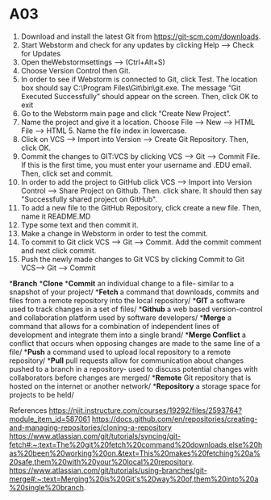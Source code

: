 # A03
1. Download and install the latest Git from https://git-scm.com/downloads. 
2. Start Webstorm and check for any updates by clicking Help --> Check for Updates 
3. Open theWebstormsettings --> (Ctrl+Alt+S)
4. Choose Version Control then Git.
5. In order to see if Webstorm is connected to Git, click Test. The location box should say C:\Program Files\Git\bin\git.exe. The message “Git Executed Successfully” should appear on the screen. Then, click OK to exit
8. Go to the  Webstorm main page and click “Create New Project”.
9. Name the project and give it a location. Choose File --> New --> HTML File --> HTML 5. Name the file index in lowercase. 
10. Click on VCS --> Import into Version --> Create Git Repository. Then, click OK.
11. Commit the changes to GIT:VCS by clicking VCS --> Git --> Commit File. If this is the first time, you must enter your username and .EDU email. Then, click set and commit.
12. In order to add the project to GitHub click VCS -->  Import into Version Control --> Share Project on Github. Then. click share. It should then say "Successfully shared project on GitHub".
13. To add a new file to the GitHub Repository, click create a new file. Then, name it README.MD
14. Type some text and then commit it.
15. Make a change in Webstorm in order to test the commit.
16. To commit to Git click VCS --> Git --> Commit. Add the commit comment and next click commit.
17. Push the newly made changes to Git VCS by clicking Commit to Git VCS--> Git --> Commit


*__Branch__
<a unique set of code changes with a specific name/>
*__Clone__
<to create a local copy on your computer and sync it between the two locations/>
*__Commit__
an individual change to a file- similar to a snapshot of your project/
*__Fetch__
a command that downloads, commits and files from a remote repository into the local repository/
*__GIT__
a software used to track changes in a set of files/
*__Github__
a web based version-control and collaboration platform used by software developers/
*__Merge__
a command that allows for a combination of independent lines of development and integrate them into a single brand/
*__Merge Conflict__
a conflict that occurs when opposing changes are made to the same line of a file/
*__Push__
a command used to upload local repository to a remote repository/
*__Pull__
pull requests allow for communication about changes pushed to a branch in a repository- used to discuss potential changes with collaborators before changes are merged/
*__Remote__
Git repository that is hosted on the internet or another network/
*__Repository__
a storage space for projects to be held/

References
https://njit.instructure.com/courses/19292/files/2593764?module_item_id=587061 
https://docs.github.com/en/repositories/creating-and-managing-repositories/cloning-a-repository
https://www.atlassian.com/git/tutorials/syncing/git-fetch#:~:text=The%20git%20fetch%20command%20downloads,else%20has%20been%20working%20on.&text=This%20makes%20fetching%20a%20safe,them%20with%20your%20local%20repository.
https://www.atlassian.com/git/tutorials/using-branches/git-merge#:~:text=Merging%20is%20Git's%20way%20of,them%20into%20a%20single%20branch.

